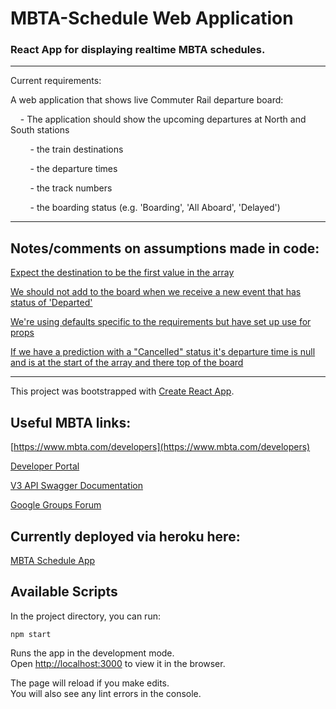 # MBTA-Schedule Web Application
### React App for displaying realtime MBTA schedules.

---

Current requirements:

A web application that shows live Commuter Rail departure board:

&nbsp;&nbsp;&nbsp;&nbsp;- The application should show the upcoming departures at North and South stations

&nbsp;&nbsp;&nbsp;&nbsp;&nbsp;&nbsp;&nbsp;&nbsp;- the train destinations

&nbsp;&nbsp;&nbsp;&nbsp;&nbsp;&nbsp;&nbsp;&nbsp;- the departure times

&nbsp;&nbsp;&nbsp;&nbsp;&nbsp;&nbsp;&nbsp;&nbsp;- the track numbers

&nbsp;&nbsp;&nbsp;&nbsp;&nbsp;&nbsp;&nbsp;&nbsp;- the boarding status (e.g. 'Boarding', 'All Aboard', 'Delayed')

---

## Notes/comments on assumptions made in code:

[Expect the destination to be the first value in the array](/src/components/DeparturesTable.jsx#L180-181)

[We should not add to the board when we receive a new event that has status of 'Departed'](/src/components/DeparturesTable.jsx#L199-200)

[We're using defaults specific to the requirements but have set up use for props](/src/components/DeparturesTable.jsx#L42-44)

[If we have a prediction with a "Cancelled" status it's departure time is null and is at the start of the array and there top of the board](/src/components/DeparturesTable.jsx#L213-219)

---

This project was bootstrapped with [Create React App](https://github.com/facebook/create-react-app).

## Useful MBTA links:

[https://www.mbta.com/developers](https://www.mbta.com/developers)

[Developer Portal](https://api-v3.mbta.com/portal)

[V3 API Swagger Documentation](https://api-v3.mbta.com/docs/swagger/index.html)

[Google Groups Forum](https://groups.google.com/forum/#!forum/massdotdevelopers)

## Currently deployed via heroku here:

[MBTA Schedule App](https://crw-mbta-schedule.herokuapp.com/)

## Available Scripts

In the project directory, you can run:

`npm start`

Runs the app in the development mode.<br>
Open [http://localhost:3000](http://localhost:3000) to view it in the browser.

The page will reload if you make edits.<br>
You will also see any lint errors in the console.
